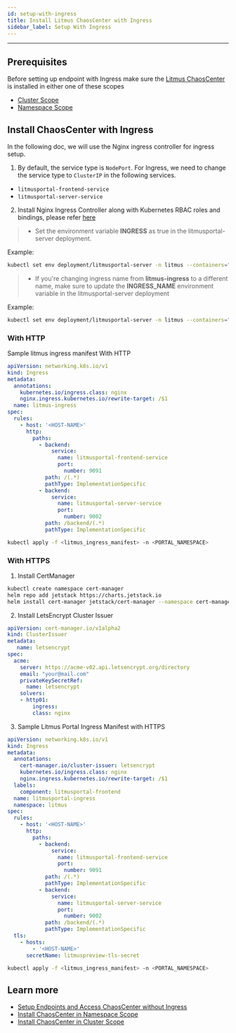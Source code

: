```yaml
---
id: setup-with-ingress
title: Install Litmus ChaosCenter with Ingress
sidebar_label: Setup With Ingress
---
```


---

## Prerequisites

Before setting up endpoint with Ingress make sure the [Litmus ChaosCenter](../getting-started/resources.md#chaoscenter) is installed in either one of these scopes

- [Cluster Scope](chaoscenter-cluster-scope-installation.md)
- [Namespace Scope](chaoscenter-namespace-scope-installation.md)

## Install ChaosCenter with Ingress

In the following doc, we will use the Nginx ingress controller for ingress setup.

1. By default, the service type is `NodePort`. For Ingress, we need to change the service type to `ClusterIP` in the following services.

- `litmusportal-frontend-service`
- `litmusportal-server-service`

2. Install Nginx Ingress Controller along with Kubernetes RBAC roles and bindings, please refer [here](https://kubernetes.github.io/ingress-nginx/deploy/#installation-guide)

> - Set the environment variable **INGRESS** as true in the litmusportal-server deployment.

Example:
```bash
kubectl set env deployment/litmusportal-server -n litmus --containers="graphql-server" INGRESS="true"
```

> - If you're changing ingress name from **litmus-ingress** to a different name, make sure to update the **INGRESS_NAME** environment variable in the litmusportal-server deployment

Example:
```bash
kubectl set env deployment/litmusportal-server -n litmus --containers="graphql-server" INGRESS_NAME="litmus-ingress"
```

### With HTTP

Sample litmus ingress manifest With HTTP

```yaml
apiVersion: networking.k8s.io/v1
kind: Ingress
metadata:
  annotations:
    kubernetes.io/ingress.class: nginx
    nginx.ingress.kubernetes.io/rewrite-target: /$1
  name: litmus-ingress
spec:
  rules:
    - host: '<HOST-NAME>'
      http:
        paths:
          - backend:
              service:
                name: litmusportal-frontend-service
                port:
                  number: 9091
            path: /(.*)
            pathType: ImplementationSpecific
          - backend:
              service:
                name: litmusportal-server-service
                port:
                  number: 9002
            path: /backend/(.*)
            pathType: ImplementationSpecific
```

```bash
kubectl apply -f <litmus_ingress_manifest> -n <PORTAL_NAMESPACE>
```

### With HTTPS

1. Install CertManager

```bash
kubectl create namespace cert-manager
helm repo add jetstack https://charts.jetstack.io
helm install cert-manager jetstack/cert-manager --namespace cert-manager --create-namespace --version v1.3.0 --set installCRDs=true
```

2. Install LetsEncrypt Cluster Issuer

```yaml
apiVersion: cert-manager.io/v1alpha2
kind: ClusterIssuer
metadata:
   name: letsencrypt
spec:
  acme:
    server: https://acme-v02.api.letsencrypt.org/directory
    email: "your@mail.com"
    privateKeySecretRef:
      name: letsencrypt
    solvers:
    - http01:
     	ingress:
        class: nginx
```

3. Sample Litmus Portal Ingress Manifest with HTTPS

```yaml
apiVersion: networking.k8s.io/v1
kind: Ingress
metadata:
  annotations:
    cert-manager.io/cluster-issuer: letsencrypt
    kubernetes.io/ingress.class: nginx
    nginx.ingress.kubernetes.io/rewrite-target: /$1
  labels:
    component: litmusportal-frontend
  name: litmusportal-ingress
  namespace: litmus
spec:
  rules:
    - host: '<HOST-NAME>'
      http:
        paths:
          - backend:
              service:
                name: litmusportal-frontend-service
                port:
                  number: 9091
            path: /(.*)
            pathType: ImplementationSpecific
          - backend:
              service:
                name: litmusportal-server-service
                port:
                  number: 9002
            path: /backend/(.*)
            pathType: ImplementationSpecific
  tls:
    - hosts:
        - '<HOST-NAME>'
      secretName: litmuspreview-tls-secret
```

```bash
kubectl apply -f <litmus_ingress_manifest> -n <PORTAL_NAMESPACE>
```

## Learn more

- [Setup Endpoints and Access ChaosCenter without Ingress](setup-without-ingress.md)
- [Install ChaosCenter in Namespace Scope](chaoscenter-namespace-scope-installation.md)
- [Install ChaosCenter in Cluster Scope](chaoscenter-cluster-scope-installation.md)
